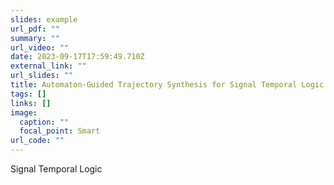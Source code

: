 ```yaml
---
slides: example
url_pdf: ""
summary: ""
url_video: ""
date: 2023-09-17T17:59:49.710Z
external_link: ""
url_slides: ""
title: Automaton-Guided Trajectory Synthesis for Signal Temporal Logic
tags: []
links: []
image:
  caption: ""
  focal_point: Smart
url_code: ""
---
```

Signal Temporal Logic